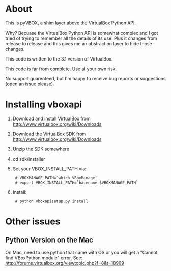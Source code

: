 # About

This is pyVBOX, a shim layer above the VirtualBox Python API.

Why? Becuase the VirtualBox Python API is somewhat complex and I got
tried of trying to remember all the details of its use. Plus it
changes from release to release and this gives me an abstraction layer
to hide those changes.

This code is written to the 3.1 version of VirtualBox.

This code is far from complete. Use at your own risk.

No support guarenteed, but I'm happy to receive bug reports or
suggestions (open an issue please).

# Installing vboxapi

1. Download and install VirtualBox from  http://www.virtualbox.org/wiki/Downloads

1. Download the VirtualBox SDK from http://www.virtualbox.org/wiki/Downloads

1. Unzip the SDK somewhere

1. cd sdk/installer

1. Set your VBOX_INSTALL_PATH via:

        # VBOXMANAGE_PATH=`which VBoxManage`
        # export VBOX_INSTALL_PATH=`basename $VBOXMANAGE_PATH`

1. Install:

        # python vboxapisetup.py install

# Other issues

## Python Version on the Mac

On Mac, need to use python that came with OS or you will get a "Cannot
find VBoxPython module" error. See:
http://forums.virtualbox.org/viewtopic.php?f=8&t=18969
